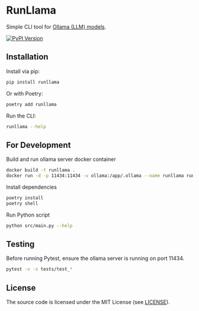 # RunLlama

Simple CLI tool for [Ollama (LLM) models](https://ollama.com/search).

[![PyPI Version](https://img.shields.io/pypi/v/runllama.svg)](https://pypi.org/project/runllama/)

## Installation

Install via pip:

```bash
pip install runllama
```

Or with Poetry:

```bash
poetry add runllama
```

Run the CLI:

```bash
runllama --help
```

## For Development

Build and run ollama server docker container

```bash
docker build -t runllama .
docker run -d -p 11434:11434 -v ollama:/app/.ollama --name runllama runllama 
```

Install dependencies

```bash
poetry install
poetry shell
```

Run Python script

```bash
python src/main.py --help
```

## Testing

Before running Pytest, ensure the ollama server is running on port 11434.

```bash
pytest -v -s tests/test_*
```

## License

The source code is licensed under the MIT License (see [LICENSE](LICENSE)).
